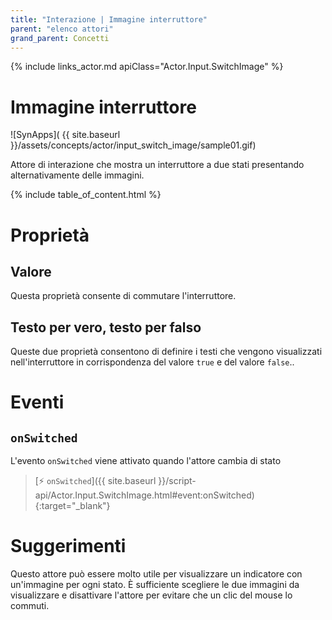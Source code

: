```yaml
---
title: "Interazione | Immagine interruttore"
parent: "elenco attori"
grand_parent: Concetti
---
```


{% include links_actor.md apiClass="Actor.Input.SwitchImage" %}

# Immagine interruttore

![SynApps]( {{ site.baseurl }}/assets/concepts/actor/input_switch_image/sample01.gif)

Attore di interazione che mostra un interruttore a due stati presentando alternativamente delle immagini.

{% include table_of_content.html %}

# Proprietà

## Valore

Questa proprietà consente di commutare l'interruttore.

## Testo per vero, testo per falso

Queste due proprietà consentono di definire i testi che vengono visualizzati nell'interruttore in corrispondenza del valore `true` e del valore `false`..

# Eventi

## `onSwitched`

L'evento `onSwitched` viene attivato quando l'attore cambia di stato

> [⚡ `onSwitched`]({{ site.baseurl }}/script-api/Actor.Input.SwitchImage.html#event:onSwitched){:target="_blank"}


# Suggerimenti

Questo attore può essere molto utile per visualizzare un indicatore con un'immagine per ogni stato. È sufficiente scegliere le due immagini da visualizzare e disattivare l'attore per evitare che un clic del mouse lo commuti.
